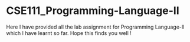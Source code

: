 # CSE111_Programming-Language-II
Here I have provided all the lab assignment for Programming Language-II which I have learnt so far. Hope this finds you well !

